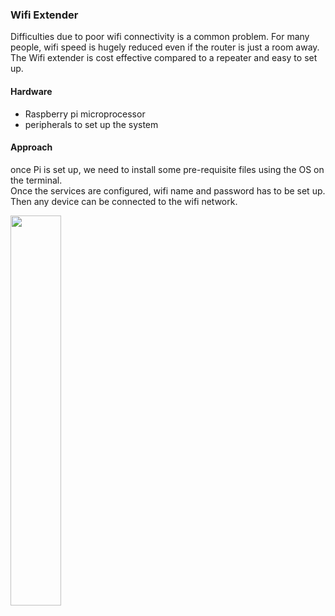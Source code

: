 ### Wifi Extender   
Difficulties due to poor wifi connectivity is a common problem. For many people, wifi speed is hugely reduced even if the router is just a room away. The Wifi extender is cost 
effective compared to a repeater and easy to set up.   
#### Hardware   
- Raspberry pi microprocessor
- peripherals to set up the system
#### Approach
once Pi is set up, we need to install some pre-requisite files using the OS on the terminal.  
Once the services are configured, wifi name and password has to be set up.   
Then any device can be connected to the wifi network.     

<img src="https://www.circuitspecialists.com/blog/wp-content/uploads/2021/01/Wi-Fi-Extender.jpg" width=40% height=40%>   
